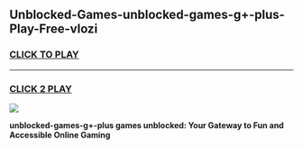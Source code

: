 
## Unblocked-Games-unblocked-games-g+-plus-Play-Free-vlozi
<h3>
<a href="https://premium76.site?title=unblocked-games-g+-plus&ref=09A">CLICK TO PLAY</a></h3>
<hr>

<h3>
<a href="https://premium76.site?title=unblocked-games-g+-plus&ref=09A">CLICK 2 PLAY</a>
  
</h3>

<a href="https://premium76.site?title=unblocked-games-g+-plus&ref=09A"><img src="https://clearcache.store/games.png"></a>


**unblocked-games-g+-plus games unblocked: Your Gateway to Fun and Accessible Online Gaming**
